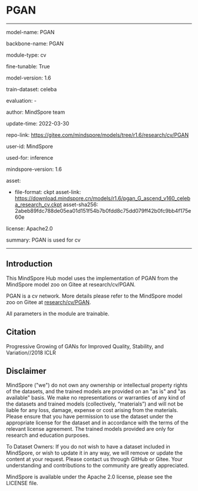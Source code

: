 # PGAN

---

model-name: PGAN

backbone-name: PGAN

module-type: cv

fine-tunable: True

model-version: 1.6

train-dataset: celeba

evaluation: -

author: MindSpore team

update-time: 2022-03-30

repo-link: <https://gitee.com/mindspore/models/tree/r1.6/research/cv/PGAN>

user-id: MindSpore

used-for: inference

mindspore-version: 1.6

asset:

-
    file-format: ckpt
    asset-link: <https://download.mindspore.cn/models/r1.6/pgan_G_ascend_v160_celeba_research_cv.ckpt>
    asset-sha256: 2abeb89fdc788de05ea01d151f54b7b0fdd8c75dd079ff42b0fc9bb4f175e60e

license: Apache2.0

summary: PGAN is used for cv

---

## Introduction

This MindSpore Hub model uses the implementation of PGAN from the MindSpore model zoo on Gitee at research/cv/PGAN.

PGAN is a cv network. More details please refer to the MindSpore model zoo on Gitee at [research/cv/PGAN](https://gitee.com/mindspore/models/blob/r1.6/research/cv/PGAN/README_CN.md).

All parameters in the module are trainable.

## Citation

Progressive Growing of GANs for Improved Quality, Stability, and Variation//2018 ICLR

## Disclaimer

MindSpore ("we") do not own any ownership or intellectual property rights of the datasets, and the trained models are provided on an "as is" and "as available" basis. We make no representations or warranties of any kind of the datasets and trained models (collectively, “materials”) and will not be liable for any loss, damage, expense or cost arising from the materials. Please ensure that you have permission to use the dataset under the appropriate license for the dataset and in accordance with the terms of the relevant license agreement. The trained models provided are only for research and education purposes.

To Dataset Owners: If you do not wish to have a dataset included in MindSpore, or wish to update it in any way, we will remove or update the content at your request. Please contact us through GitHub or Gitee. Your understanding and contributions to the community are greatly appreciated.

MindSpore is available under the Apache 2.0 license, please see the LICENSE file.

